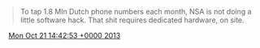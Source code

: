 > To tap 1\.8 Mln Dutch phone numbers each month, NSA is not doing a little software hack\. That shit requires dedicated hardware, on site\.

<img src="../../media/tweet.ico" width="12" /> [Mon Oct 21 14:42:53 +0000 2013](https://twitter.com/DromerDenker/status/392299959737139200)